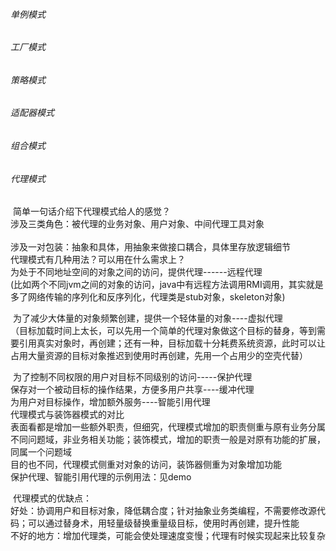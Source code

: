 ###### 单例模式







###### 工厂模式









###### 策略模式







###### 适配器模式







###### 组合模式



###### 代理模式		

​		简单一句话介绍下代理模式给人的感觉？</br>
​				涉及三类角色：被代理的业务对象、用户对象、中间代理工具对象</br>	
​				涉及一对包装：抽象和具体，用抽象来做接口耦合，具体里存放逻辑细节</br>
​		代理模式有几种用法？可以用在什么需求上？</br>
​				为处于不同地址空间的对象之间的访问，提供代理------远程代理</br>
​						(比如两个不同jvm之间的对象的访问，java中有远程方法调用RMI调用，其实就是多了网络传输的序列化和反序列化，代理类是stub对象，skeleton对象)</br>

​				为了减少大体量的对象频繁创建，提供一个轻体量的对象----虚拟代理</br>
​						（目标加载时间上太长，可以先用一个简单的代理对象做这个目标的替身，等到需要引用真实对象时，再创建；还有一种，目标加载十分耗费系统资源，此时可以让占用大量资源的目标对象推迟到使用时再创建，先用一个占用少的空壳代替）</br>



​				为了控制不同权限的用户对目标不同级别的访问-----保护代理</br>
​				保存对一个被动目标的操作结果，方便多用户共享----缓冲代理</br>
​				为用户对目标操作，增加额外服务----智能引用代理</br>
​		代理模式与装饰器模式的对比</br>
​				表面看都是增加一些额外职责，但细究，代理模式增加的职责侧重与原有业务分属不同问题域，非业务相关功能；装饰模式，增加的职责一般是对原有功能的扩展，同属一个问题域</br>
​				目的也不同，代理模式侧重对对象的访问，装饰器侧重为对象增加功能</br>
​		保护代理、智能引用代理的示例用法：见demo</br>

​			代理模式的优缺点：</br>
​					好处：协调用户和目标对象，降低耦合度；针对抽象业务类编程，不需要修改源代码；可以通过替身术，用轻量级替换重量级目标，使用时再创建，提升性能</br>
​					不好的地方：增加代理类，可能会使处理速度变慢；代理有时候实现起来比较复杂</br>			

